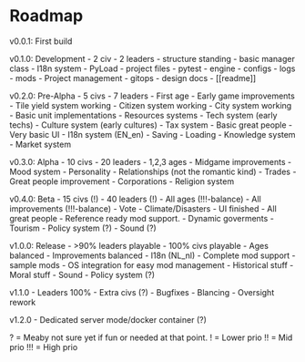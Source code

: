 # Roadmap
v0.0.1: First build

v0.1.0: Development
    - 2 civ
    - 2 leaders
    - structure standing
    - basic manager class
    - I18n system
    - PyLoad
    - project files
    - pytest
    - engine
    - configs
    - logs
    - mods
    - Project management
    - gitops
    - design docs
    - [[readme]]

v0.2.0: Pre-Alpha
    - 5 civs
    - 7 leaders
    - First age
    - Early game improvements
    - Tile yield system working
    - Citizen system working
    - City system working
    - Basic unit implementations
    - Resources systems
    - Tech system (early techs)
    - Culture system (early cultures)
    - Tax system
    - Basic great people
    - Very basic UI
    - I18n system (EN_en)
    - Saving
    - Loading
    - Knowledge system
    - Market system

v0.3.0: Alpha
    - 10 civs
    - 20 leaders
    - 1,2,3 ages
    - Midgame improvements
    - Mood system
    - Personality
    - Relationships (not the romantic kind)
    - Trades
    - Great people improvement
    - Corporations
    - Religion system

v0.4.0: Beta
    - 15 civs (!)
    - 40 leaders (!)
    - All ages (!!!-balance)
    - All improvements (!!!-balance)
    - Vote
    - Climate/Disasters
    - UI finished
    - All great people
    - Reference ready mod support.
    - Dynamic goverments
    - Tourism
    - Policy system (?)
    - Sound (?)

v1.0.0: Release
    - >90% leaders playable
    - 100% civs playable
    - Ages balanced
    - Improvements balanced
    - I18n (NL_nl)
    - Complete mod support
    - sample mods
    - OS integration for easy mod management
    - Historical stuff
    - Moral stuff
    - Sound
    - Policy system (?)

v1.1.0
    - Leaders 100%
    - Extra civs (?)
    - Bugfixes
    - Blancing
    - Oversight rework

v1.2.0
    - Dedicated server mode/docker container (?)

? = Meaby not sure yet if fun or needed at that point.
! = Lower prio
!! = Mid prio
!!! = High prio
